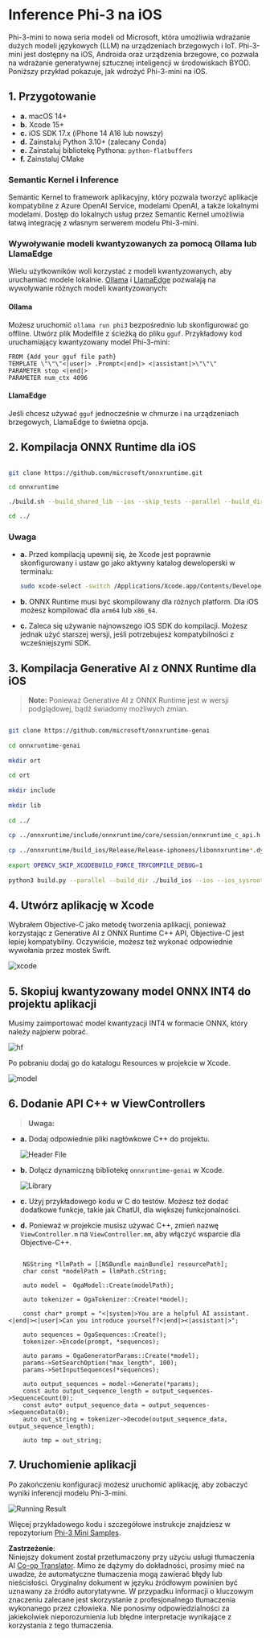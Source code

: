 <!--
CO_OP_TRANSLATOR_METADATA:
{
  "original_hash": "82af197df38d25346a98f1f0e84d1698",
  "translation_date": "2025-07-16T20:21:11+00:00",
  "source_file": "md/01.Introduction/03/iOS_Inference.md",
  "language_code": "pl"
}
-->
# **Inference Phi-3 na iOS**

Phi-3-mini to nowa seria modeli od Microsoft, która umożliwia wdrażanie dużych modeli językowych (LLM) na urządzeniach brzegowych i IoT. Phi-3-mini jest dostępny na iOS, Androida oraz urządzenia brzegowe, co pozwala na wdrażanie generatywnej sztucznej inteligencji w środowiskach BYOD. Poniższy przykład pokazuje, jak wdrożyć Phi-3-mini na iOS.

## **1. Przygotowanie**

- **a.** macOS 14+
- **b.** Xcode 15+
- **c.** iOS SDK 17.x (iPhone 14 A16 lub nowszy)
- **d.** Zainstaluj Python 3.10+ (zalecany Conda)
- **e.** Zainstaluj bibliotekę Pythona: `python-flatbuffers`
- **f.** Zainstaluj CMake

### Semantic Kernel i Inference

Semantic Kernel to framework aplikacyjny, który pozwala tworzyć aplikacje kompatybilne z Azure OpenAI Service, modelami OpenAI, a także lokalnymi modelami. Dostęp do lokalnych usług przez Semantic Kernel umożliwia łatwą integrację z własnym serwerem modelu Phi-3-mini.

### Wywoływanie modeli kwantyzowanych za pomocą Ollama lub LlamaEdge

Wielu użytkowników woli korzystać z modeli kwantyzowanych, aby uruchamiać modele lokalnie. [Ollama](https://ollama.com) i [LlamaEdge](https://llamaedge.com) pozwalają na wywoływanie różnych modeli kwantyzowanych:

#### **Ollama**

Możesz uruchomić `ollama run phi3` bezpośrednio lub skonfigurować go offline. Utwórz plik Modelfile z ścieżką do pliku `gguf`. Przykładowy kod uruchamiający kwantyzowany model Phi-3-mini:

```gguf
FROM {Add your gguf file path}
TEMPLATE \"\"\"<|user|> .Prompt<|end|> <|assistant|>\"\"\"
PARAMETER stop <|end|>
PARAMETER num_ctx 4096
```

#### **LlamaEdge**

Jeśli chcesz używać `gguf` jednocześnie w chmurze i na urządzeniach brzegowych, LlamaEdge to świetna opcja.

## **2. Kompilacja ONNX Runtime dla iOS**

```bash

git clone https://github.com/microsoft/onnxruntime.git

cd onnxruntime

./build.sh --build_shared_lib --ios --skip_tests --parallel --build_dir ./build_ios --ios --apple_sysroot iphoneos --osx_arch arm64 --apple_deploy_target 17.5 --cmake_generator Xcode --config Release

cd ../

```

### **Uwaga**

- **a.** Przed kompilacją upewnij się, że Xcode jest poprawnie skonfigurowany i ustaw go jako aktywny katalog deweloperski w terminalu:

    ```bash
    sudo xcode-select -switch /Applications/Xcode.app/Contents/Developer
    ```

- **b.** ONNX Runtime musi być skompilowany dla różnych platform. Dla iOS możesz kompilować dla `arm64` lub `x86_64`.

- **c.** Zaleca się używanie najnowszego iOS SDK do kompilacji. Możesz jednak użyć starszej wersji, jeśli potrzebujesz kompatybilności z wcześniejszymi SDK.

## **3. Kompilacja Generative AI z ONNX Runtime dla iOS**

> **Note:** Ponieważ Generative AI z ONNX Runtime jest w wersji podglądowej, bądź świadomy możliwych zmian.

```bash

git clone https://github.com/microsoft/onnxruntime-genai
 
cd onnxruntime-genai
 
mkdir ort
 
cd ort
 
mkdir include
 
mkdir lib
 
cd ../
 
cp ../onnxruntime/include/onnxruntime/core/session/onnxruntime_c_api.h ort/include
 
cp ../onnxruntime/build_ios/Release/Release-iphoneos/libonnxruntime*.dylib* ort/lib
 
export OPENCV_SKIP_XCODEBUILD_FORCE_TRYCOMPILE_DEBUG=1
 
python3 build.py --parallel --build_dir ./build_ios --ios --ios_sysroot iphoneos --ios_arch arm64 --ios_deployment_target 17.5 --cmake_generator Xcode --cmake_extra_defines CMAKE_XCODE_ATTRIBUTE_CODE_SIGNING_ALLOWED=NO

```

## **4. Utwórz aplikację w Xcode**

Wybrałem Objective-C jako metodę tworzenia aplikacji, ponieważ korzystając z Generative AI z ONNX Runtime C++ API, Objective-C jest lepiej kompatybilny. Oczywiście, możesz też wykonać odpowiednie wywołania przez mostek Swift.

![xcode](../../../../../translated_images/xcode.8147789e6c25e3e289e6aa56c168089a2c277e3cd6af353fae6c2f4a56eba836.pl.png)

## **5. Skopiuj kwantyzowany model ONNX INT4 do projektu aplikacji**

Musimy zaimportować model kwantyzacji INT4 w formacie ONNX, który należy najpierw pobrać.

![hf](../../../../../translated_images/hf.6b8504fd88ee48dd512d76e0665cb76bd68c8e53d0b21b2a9e6f269f5b961173.pl.png)

Po pobraniu dodaj go do katalogu Resources w projekcie w Xcode.

![model](../../../../../translated_images/model.3b879b14e0be877d12282beb83c953a82b62d4bc6b207a78937223f4798d0f4a.pl.png)

## **6. Dodanie API C++ w ViewControllers**

> **Uwaga:**

- **a.** Dodaj odpowiednie pliki nagłówkowe C++ do projektu.

  ![Header File](../../../../../translated_images/head.64cad021ce70a333ff5d59d4a1b4fb0f3dd2ca457413646191a18346067b2cc9.pl.png)

- **b.** Dołącz dynamiczną bibliotekę `onnxruntime-genai` w Xcode.

  ![Library](../../../../../translated_images/lib.a4209b9f21ddf3445ba6ac69797d49e6586d68a57cea9f8bc9fc34ec3ee979ec.pl.png)

- **c.** Użyj przykładowego kodu w C do testów. Możesz też dodać dodatkowe funkcje, takie jak ChatUI, dla większej funkcjonalności.

- **d.** Ponieważ w projekcie musisz używać C++, zmień nazwę `ViewController.m` na `ViewController.mm`, aby włączyć wsparcie dla Objective-C++.

```objc

    NSString *llmPath = [[NSBundle mainBundle] resourcePath];
    char const *modelPath = llmPath.cString;

    auto model =  OgaModel::Create(modelPath);

    auto tokenizer = OgaTokenizer::Create(*model);

    const char* prompt = "<|system|>You are a helpful AI assistant.<|end|><|user|>Can you introduce yourself?<|end|><|assistant|>";

    auto sequences = OgaSequences::Create();
    tokenizer->Encode(prompt, *sequences);

    auto params = OgaGeneratorParams::Create(*model);
    params->SetSearchOption("max_length", 100);
    params->SetInputSequences(*sequences);

    auto output_sequences = model->Generate(*params);
    const auto output_sequence_length = output_sequences->SequenceCount(0);
    const auto* output_sequence_data = output_sequences->SequenceData(0);
    auto out_string = tokenizer->Decode(output_sequence_data, output_sequence_length);
    
    auto tmp = out_string;

```

## **7. Uruchomienie aplikacji**

Po zakończeniu konfiguracji możesz uruchomić aplikację, aby zobaczyć wyniki inferencji modelu Phi-3-mini.

![Running Result](../../../../../translated_images/result.326a947a6a2b9c5115a3e462b9c1b5412260f847478496c0fc7535b985c3f55a.pl.jpg)

Więcej przykładowego kodu i szczegółowe instrukcje znajdziesz w repozytorium [Phi-3 Mini Samples](https://github.com/Azure-Samples/Phi-3MiniSamples/tree/main/ios).

**Zastrzeżenie**:  
Niniejszy dokument został przetłumaczony przy użyciu usługi tłumaczenia AI [Co-op Translator](https://github.com/Azure/co-op-translator). Mimo że dążymy do dokładności, prosimy mieć na uwadze, że automatyczne tłumaczenia mogą zawierać błędy lub nieścisłości. Oryginalny dokument w języku źródłowym powinien być uznawany za źródło autorytatywne. W przypadku informacji o kluczowym znaczeniu zalecane jest skorzystanie z profesjonalnego tłumaczenia wykonanego przez człowieka. Nie ponosimy odpowiedzialności za jakiekolwiek nieporozumienia lub błędne interpretacje wynikające z korzystania z tego tłumaczenia.